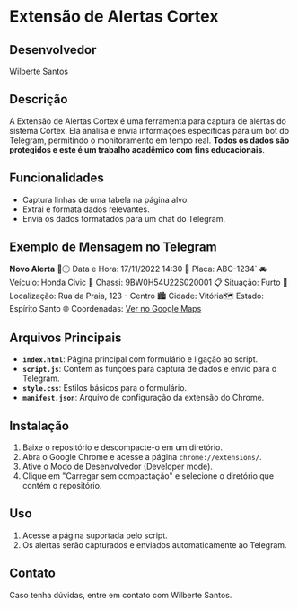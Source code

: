 # Extensão de Alertas Cortex

## Desenvolvedor
Wilberte Santos

## Descrição
A Extensão de Alertas Cortex é uma ferramenta para captura de alertas do sistema Cortex. Ela analisa e envia informações específicas para um bot do Telegram, permitindo o monitoramento em tempo real. **Todos os dados são protegidos e este é um trabalho acadêmico com fins educacionais**.

## Funcionalidades
- Captura linhas de uma tabela na página alvo.
- Extrai e formata dados relevantes.
- Envia os dados formatados para um chat do Telegram.

## Exemplo de Mensagem no Telegram
**Novo Alerta**
🚨🕒 Data e Hora: 17/11/2022 14:30
🚗 Placa: ABC-1234`
🚘 Veículo: Honda Civic
🔎 Chassi: 9BW0H54U22S020001
📋 Situação: Furto
📍 Localização: Rua da Praia, 123 - Centro
🏙️ Cidade: Vitória🗺️ Estado: Espírito Santo
🌐 Coordenadas: [Ver no Google Maps](https://www.google.com/maps/@-20.320567,-40.2921897,15z)

## Arquivos Principais
- **`index.html`**: Página principal com formulário e ligação ao script.
- **`script.js`**: Contém as funções para captura de dados e envio para o Telegram.
- **`style.css`**: Estilos básicos para o formulário.
- **`manifest.json`**: Arquivo de configuração da extensão do Chrome.

## Instalação
1. Baixe o repositório e descompacte-o em um diretório.
2. Abra o Google Chrome e acesse a página `chrome://extensions/`.
3. Ative o Modo de Desenvolvedor (Developer mode).
4. Clique em "Carregar sem compactação" e selecione o diretório que contém o repositório.

## Uso
1. Acesse a página suportada pelo script.
2. Os alertas serão capturados e enviados automaticamente ao Telegram.

## Contato
Caso tenha dúvidas, entre em contato com Wilberte Santos.

